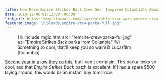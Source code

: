 ```yaml
---
title: How Rare Empire Strikes Back Crew Gear Inspired Columbia’s Amazing New Parka
date: 2018-12-06 01:12:00 -06:00
link_url: https://www.starwars.com/news/columbia-star-wars-empire-crew-parka
featured_image: "/uploads/empire-crew-parka-full.jpg"
---
```


<figure class="reg">
  {% include imgic.html src="/empire-crew-parka-full.jpg" alt="Empire Strikes Back parka from Columbia" %}
  <figcaption>Something so cool, that'll keep you so warm<span class="image__copyright">© Lucasfilm (Columbia)</span></figcaption>
</figure>

[Second year in a row they do this](https://comicbook.com/starwars/2017/12/05/columbia-star-wars-hoth-jackets/), but I can't complain. This parka looks so cool, and that *Empire Strikes Back* patch is excellent. If I had a spare $500 laying around, this would be an instant buy tomorrow.
